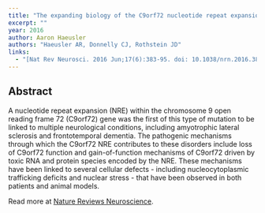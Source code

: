 ```yaml
---
title: "The expanding biology of the C9orf72 nucleotide repeat expansion in neurodegenerative disease."
excerpt: ""
year: 2016
author: Aaron Haeusler
authors: "Haeusler AR, Donnelly CJ, Rothstein JD"
links:
  - "[Nat Rev Neurosci. 2016 Jun;17(6):383-95. doi: 10.1038/nrn.2016.38](http://www.nature.com/nrn/journal/v17/n6/full/nrn.2016.38.html)"
---
```



## Abstract

A nucleotide repeat expansion (NRE) within the chromosome 9 open reading frame 72 (C9orf72) gene was the first of this type of mutation to be linked to multiple neurological conditions, including amyotrophic lateral sclerosis and frontotemporal dementia. The pathogenic mechanisms through which the C9orf72 NRE contributes to these disorders include loss of C9orf72 function and gain-of-function mechanisms of C9orf72 driven by toxic RNA and protein species encoded by the NRE. These mechanisms have been linked to several cellular defects - including nucleocytoplasmic trafficking deficits and nuclear stress - that have been observed in both patients and animal models.

Read more at [Nature Reviews Neuroscience](http://www.nature.com/nrn/journal/v17/n6/full/nrn.2016.38.html).
